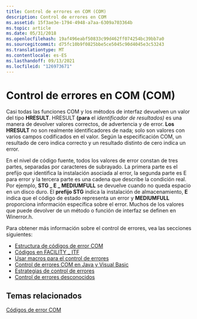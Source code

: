 ```yaml
---
title: Control de errores en COM (COM)
description: Control de errores en COM
ms.assetid: 15f3ae3e-1794-4948-a7aa-6309a703364b
ms.topic: article
ms.date: 05/31/2018
ms.openlocfilehash: 19af496eabf50833c99d462ff074254bc39bb7a0
ms.sourcegitcommit: d75fc10b9f0825bbe5ce5045c90d4045e3c53243
ms.translationtype: MT
ms.contentlocale: es-ES
ms.lasthandoff: 09/13/2021
ms.locfileid: "126973671"
---
```

# <a name="error-handling-in-com-com"></a>Control de errores en COM (COM)

Casi todas las funciones COM y los métodos de interfaz devuelven un valor del tipo **HRESULT**. HRESULT **(para** el *identificador de resultados)* es una manera de devolver valores correctos, de advertencia y de error. **Los HRESULT** no son realmente identificadores de nada; solo son valores con varios campos codificados en el valor. Según la especificación COM, un resultado de cero indica correcto y un resultado distinto de cero indica un error.

En el nivel de código fuente, todos los valores de error constan de tres partes, separadas por caracteres de subrayado. La primera parte es el prefijo que identifica la instalación asociada al error, la segunda parte es E para error y la tercera parte es una cadena que describe la condición real. Por ejemplo, **STG \_ E \_ MEDIUMFULL** se devuelve cuando no queda espacio en un disco duro. El **prefijo STG** indica la instalación de almacenamiento, **E** indica que el código de estado representa un error y **MEDIUMFULL** proporciona información específica sobre el error. Muchos de los valores que puede devolver de un método o función de interfaz se definen en Winerror.h.

Para obtener más información sobre el control de errores, vea las secciones siguientes:

-   [Estructura de códigos de error COM](structure-of-com-error-codes.md)
-   [Códigos en FACILITY \_ ITF](codes-in-facility-itf.md)
-   [Usar macros para el control de errores](using-macros-for-error-handling.md)
-   [Control de errores COM en Java y Visual Basic](com-error-handling-in-java-and-visual-basic.md)
-   [Estrategias de control de errores](error-handling-strategies.md)
-   [Control de errores desconocidos](handling-unknown-errors.md)

## <a name="related-topics"></a>Temas relacionados

<dl> <dt>

[Códigos de error COM](com-error-codes.md)
</dt> </dl>

 

 




